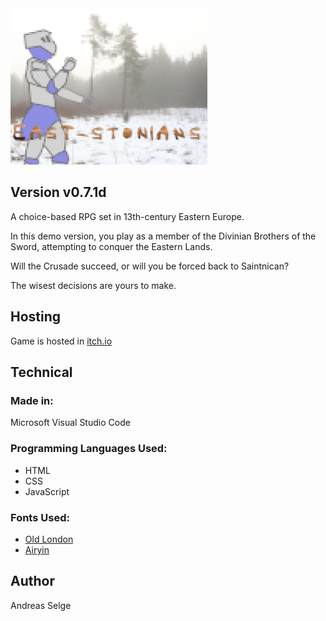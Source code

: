<img src="./promo/east-stonians_promo2.png" alt="East-stonians - Demo" width="315px" height="250px">

## Version v0.7.1d

<p>A choice-based RPG set in 13th-century Eastern Europe.</p>
<p>In this demo version, you play as a member of the Divinian Brothers of the Sword, attempting to conquer the Eastern Lands.</p>
<p>Will the Crusade succeed, or will you be forced back to Saintnican? </p>
<p>The wisest decisions are yours to make.</p>

## Hosting

Game is hosted in <a href="https://kriimsilmlane02.itch.io/east-stonians-demo">itch.io</a>

## Technical

### Made in:
Microsoft Visual Studio Code

### Programming Languages Used:
* HTML
* CSS
* JavaScript

### Fonts Used:
* [Old London](https://www.dafont.com/old-london.font)
* [Airyin](https://www.dafont.com/airyin.font)

## Author

Andreas Selge